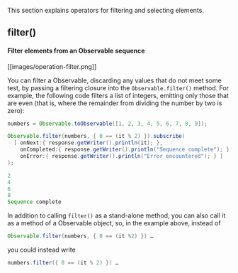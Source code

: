 This section explains operators for filtering and selecting elements.


## filter()

#### Filter elements from an Observable sequence

[[images/operation-filter.png]]

You can filter a Observable, discarding any values that do not meet some test, by passing a filtering closure into the `Observable.filter()` method. For example, the following code filters a list of integers, emitting only those that are even (that is, where the remainder from dividing the number by two is zero):

```groovy
numbers = Observable.toObservable([1, 2, 3, 4, 5, 6, 7, 8, 9]);

Observable.filter(numbers, { 0 == (it % 2) }).subscribe(
  [ onNext:{ response.getWriter().println(it); },
    onCompleted:{ response.getWriter().println("Sequence complete"); },
    onError:{ response.getWriter().println("Error encountered"); } ]
);

2
4
6
8
Sequence complete
```

In addition to calling `filter()` as a stand-alone method, you can also call it as a method of a Observable object, so, in the example above, instead of 

```groovy
Observable.filter(numbers, { 0 == (it %2) }) …
```
you could instead write 

```groovy
numbers.filter({ 0 == (it % 2) }) …
```
